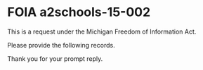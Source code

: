 # FOIA a2schools-15-002

This is a request under the Michigan Freedom of Information Act.

Please provide the following records.

Thank you for your prompt reply.
